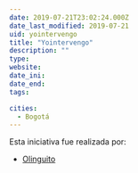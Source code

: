 ```yaml
---
date: 2019-07-21T23:02:24.000Z
date_last_modified: 2019-07-21
uid: yointervengo
title: "Yointervengo"
description: ""
type: 
website: 
date_ini: 
date_end: 
tags:

cities: 
  - Bogotá
---
```


Esta iniciativa fue realizada por:

- [Olinguito](/i/olinguito.html)
